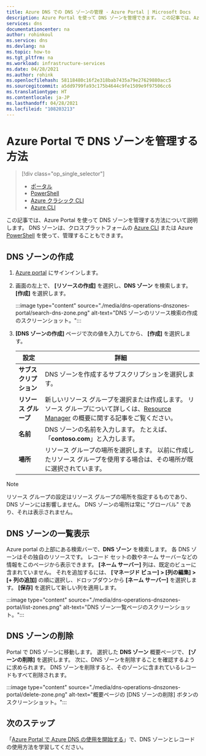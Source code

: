 ```yaml
---
title: Azure DNS での DNS ゾーンの管理 - Azure Portal | Microsoft Docs
description: Azure Portal を使って DNS ゾーンを管理できます。 この記事では、Azure DNS で DNS ゾーンを更新、削除、および作成する方法について説明します
services: dns
documentationcenter: na
author: rohinkoul
ms.service: dns
ms.devlang: na
ms.topic: how-to
ms.tgt_pltfrm: na
ms.workload: infrastructure-services
ms.date: 04/28/2021
ms.author: rohink
ms.openlocfilehash: 58118480c16f2e318bab7435a79e27629880acc5
ms.sourcegitcommit: a5dd9799fa93c175b4644c9fe1509e9f97506cc6
ms.translationtype: HT
ms.contentlocale: ja-JP
ms.lasthandoff: 04/28/2021
ms.locfileid: "108203213"
---
```

# <a name="how-to-manage-dns-zones-in-the-azure-portal"></a>Azure Portal で DNS ゾーンを管理する方法

> [!div class="op_single_selector"]
> * [ポータル](dns-operations-dnszones-portal.md)
> * [PowerShell](dns-operations-dnszones.md)
> * [Azure クラシック CLI](./dns-operations-dnszones-cli.md)
> * [Azure CLI](dns-operations-dnszones-cli.md)

この記事では、Azure Portal を使って DNS ゾーンを管理する方法について説明します。 DNS ゾーンは、クロスプラットフォームの [Azure CLI](dns-operations-dnszones-cli.md) または Azure [PowerShell](dns-operations-dnszones.md) を使って、管理することもできます。

## <a name="create-a-dns-zone"></a>DNS ゾーンの作成

1. [Azure portal](https://portal.azure.com/) にサインインします。

1. 画面の左上で、 **[リソースの作成]** を選択し、**DNS ゾーン** を検索します。 **[作成]** を選択します。

    :::image type="content" source="./media/dns-operations-dnszones-portal/search-dns-zone.png" alt-text="DNS ゾーンのリソース検索の作成のスクリーンショット。":::

1. **[DNS ゾーンの作成]** ページで次の値を入力してから、 **[作成]** を選択します。

    | 設定 | 詳細 |
    | --- | --- |
    | **サブスクリプション** | DNS ゾーンを作成するサブスクリプションを選択します。|
    | **リソース グループ** | 新しいリソース グループを選択または作成します。 リソース グループについて詳しくは、[Resource Manager](../azure-resource-manager/management/overview.md?toc=%2fazure%2fdns%2ftoc.json#resource-groups) の概要に関する記事をご覧ください。|
    | **名前** | DNS ゾーンの名前を入力します。 たとえば、「**contoso.com**」と入力します。 |
    | **場所** | リソース グループの場所を選択します。 以前に作成したリソース グループを使用する場合は、その場所が既に選択されています。  |

> [!NOTE]
> リソース グループの設定はリソース グループの場所を指定するものであり、DNS ゾーンには影響しません。 DNS ゾーンの場所は常に "グローバル" であり、それは表示されません。

## <a name="list-dns-zones"></a>DNS ゾーンの一覧表示

Azure portal の上部にある検索バーで、**DNS ゾーン** を検索します。 各 DNS ゾーンはその独自のリソースです。 レコード セットの数やネーム サーバーなどの情報をこのページから表示できます。 **[ネーム サーバー]** 列は、既定のビューに含まれていません。 それを追加するには、 **[マネージド ビュー] > [列の編集] > [+ 列の追加]** の順に選択し、ドロップダウンから **[ネーム サーバー]** を選択します。 **[保存]** を選択して新しい列を適用します。

:::image type="content" source="./media/dns-operations-dnszones-portal/list-zones.png" alt-text="DNS ゾーン一覧ページのスクリーンショット。":::

## <a name="delete-a-dns-zone"></a>DNS ゾーンの削除

Portal で DNS ゾーンに移動します。 選択した **DNS ゾーン** 概要ページで、 **[ゾーンの削除]** を選択します。 次に、DNS ゾーンを削除することを確認するように求められます。 DNS ゾーンを削除すると、そのゾーンに含まれているレコードもすべて削除されます。

:::image type="content" source="./media/dns-operations-dnszones-portal/delete-zone.png" alt-text="概要ページの [DNS ゾーンの削除] ボタンのスクリーンショット。":::

## <a name="next-steps"></a>次のステップ

「[Azure Portal で Azure DNS の使用を開始する](dns-getstarted-portal.md)」で、DNS ゾーンとレコードの使用方法を学習してください。
